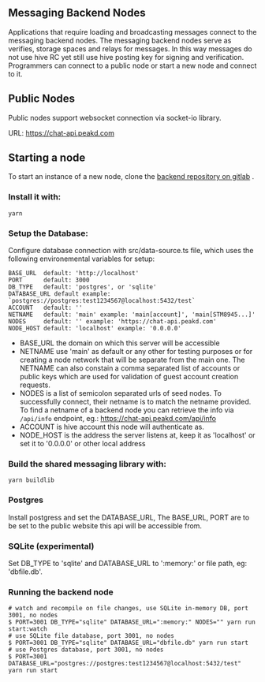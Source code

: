 

## Messaging Backend Nodes

Applications that require loading and broadcasting messages connect to the messaging backend nodes. The messaging backend nodes serve as verifies, storage spaces and relays for messages. In this way messages do not use hive RC yet still use hive posting key for signing and verification. Programmers can connect to a public node or start a new node and connect to it.

## Public Nodes

Public nodes support websocket connection via socket-io library. 

URL: https://chat-api.peakd.com

## Starting a node

To start an instance of a new node, clone the [backend repository on gitlab](https://gitlab.com/peakd/sting-message-backend/-/blob/progr-am7/apps/backend/README.md) .

### Install it with:
```
yarn
```

### Setup the Database:
Configure database connection with src/data-source.ts file, which uses the following environemental variables for setup:

```
BASE_URL  default: 'http://localhost'
PORT      default: 3000
DB_TYPE   default: 'postgres', or 'sqlite'
DATABASE_URL default example: `postgres://postgres:test1234567@localhost:5432/test`
ACCOUNT   default: ''
NETNAME   default: 'main' example: 'main[account]', 'main[STM8945...]'
NODES     default: '' example: 'https://chat-api.peakd.com'
NODE_HOST default: 'localhost' example: '0.0.0.0'

```

- BASE_URL the domain on which this server will be accessible
- NETNAME use 'main' as default or any other for testing purposes or for creating a node network that will be separate from the main one. The NETNAME can also constain a comma separated list of accounts or public keys which are used for validation of guest account creation requests. 
- NODES is a list of semicolon separated urls of seed nodes. To successfully connect, their netname is to match the netname provided. To find a netname of a backend node you can retrieve the info via `/api/info` endpoint, eg.: https://chat-api.peakd.com/api/info 
- ACCOUNT is hive account this node will authenticate as.
- NODE_HOST is the address the server listens at, keep it as 'localhost' or set it to '0.0.0.0' or other local address

### Build the shared messaging library with:
```
yarn buildlib
```

### Postgres
Install postgress and set the DATABASE_URL, The BASE_URL, PORT are to be set to the public website this api will be accessible from.

### SQLite (experimental)
Set DB_TYPE to 'sqlite' and DATABASE_URL to ':memory:' or file path, eg: 'dbfile.db'.

### Running the backend node

```
# watch and recompile on file changes, use SQLite in-memory DB, port 3001, no nodes
$ PORT=3001 DB_TYPE="sqlite" DATABASE_URL=":memory:" NODES="" yarn run start:watch
# use SQLite file database, port 3001, no nodes
$ PORT=3001 DB_TYPE="sqlite" DATABASE_URL="dbfile.db" yarn run start
# use Postgres database, port 3001, no nodes
$ PORT=3001 DATABASE_URL="postgres://postgres:test1234567@localhost:5432/test" yarn run start

```





